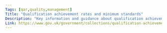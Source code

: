 ```yaml
---
Tags: [qar,quality,management]
Title: "Qualification achievement rates and minimum standards"
Description: "Key information and guidance about qualification achievement rates (QAR) and minimum standards."
Link: https://www.gov.uk/government/collections/qualification-achievement-rates-and-minimum-standards
---
```

